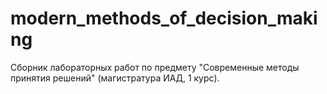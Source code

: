 # modern_methods_of_decision_making
Сборник лабораторных работ по предмету "Современные методы принятия решений" (магистратура ИАД, 1 курс). 
